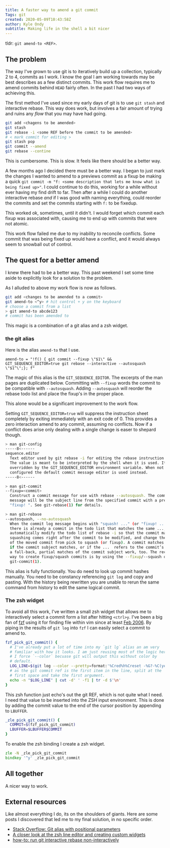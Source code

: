 ```yaml
---
title: A faster way to amend a git commit
Tags: git
created: 2020-05-09T10:43:58Z
author: Kyle Ondy
subtitle: Making life in the shell a bit nicer
---
```


tldr: `git amend-to <REF>`.

## The problem

The way I've grown to use git is to iteratively build up a collection, typically 2 to 4, commits as I work.
I know the goal I am working towards may be best describes as a few distinct commits.
This work flow requires me to amend commits behind `HEAD` fairly often.
In the past I had two ways of achieving this.

The first method I've used since my early days of git is to use `git stash` and interactive rebase.
This way does work, but involves a fair amount of trying and ruins any _flow_ that you may have had going.

```bash
git add <chagens to be amended>
git stash
git rebase -i <some REF before the commit to be amended>
# < mark commit for editing >
git stash pop
git commit --amend
git rebase --contine
```

This is cumbersome.
This is slow.
It feels like there should be a better way.

A few months ago I decided there must be a better way.
I began to just mark the changes I wanted to amend to a previews commit as a fixup be making a quick `git commit -m "f: <some description that lets me know what is being fixed up>"`.
I could continue to do this, working for a while without ever having my find drift to far.
Then after a while I could do another interactive rebase _and_ if I was good with naming everything, could reorder the commits and set the commits starting with `f:` to be fixedup.

This worked ok, sometimes, until it didn't.
I would forget which commit each fixup was associated with, causing me to end up with commits that were not atomic.

This work flow failed me due to my inability to reconcile conflicts.
Some commit that was being fixed up would have a conflict, and it would always seem to snowball out of control.

## The quest for a better amend

I knew there had to be a better way.
This past weekend I set some time aside to explicitly look for a solution to the problem.

As I alluded to above my work flow is now as follows.

```bash
git add <changes to be amended to a commit>
git amend-to <^y> # hit control + y on the keyboard
# choose a commit from a list
> git amend-to abcde123
# commit has been amended to
```

This magic is a combination of a git alias and a zsh widget.

### the git alias

Here is the alias `amend-to` that I use.

```
amend-to = "!f() { git commit --fixup \"$1\" && GIT_SEQUENCE_EDITOR=true git rebase --interactive --autosquash \"$1^\";}; f"
```

The magic of this alias is the `GIT_SEQUENCE_EDITOR`.
The excerpts of the man pages are duplicated below.
Committing with `--fixup` words the commit to be compatible with `--autosquash`.
Adding `--autosquash` will reorder the rebase todo list and place the fixup's in the proper place.

This alone would be a significant improvement to the work flow.

Setting `GIT_SEQUENCE_EDITOR=true` will suppress the instruction sheet completely by exiting immediately with an exit code of 0.
This provides a zero interaction amend to any commit, assuming no conflicts.
Now if a conflict does arise only dealing with a single change is easer to shepard though.

```bash
> man git-config
-----8<------
sequence.editor
  Text editor used by git rebase -i for editing the rebase instruction file.
  The value is meant to be interpreted by the shell when it is used. It can be
  overridden by the GIT_SEQUENCE_EDITOR environment variable. When not
  configured the default commit message editor is used instead.
-----8<------
```

```bash
> man git-commit
--fixup=<commit>
  Construct a commit message for use with rebase --autosquash. The commit
  message will be the subject line from the specified commit with a prefix of
  "fixup! ". See git-rebase(1) for details.
```

```bash
> man git-rebase
--autosquash, --no-autosquash
  When the commit log message begins with "squash! ..." (or "fixup! ..."), and
  there is already a commit in the todo list that matches the same ...,
  automatically modify the todo list of rebase -i so that the commit marked for
  squashing comes right after the commit to be modified, and change the action
  of the moved commit from pick to squash (or fixup). A commit matches the ...
  if the commit subject matches, or if the ...  refers to the commit’s hash. As
  a fall-back, partial matches of the commit subject work, too. The recommended
  way to create fixup/squash commits is by using the --fixup/--squash options of
  git-commit(1).
```

This alias is fully functionally.
You do need to look up commit hashes manually.
You need to be constancy referencing `git log` and copy and pasting.
With the history being rewritten you are unable to rerun the same command from history to edit the same logical commit.

### The zsh widget

To avoid all this work, I've written a small zsh widget that allows me to interactively select a commit form a list after hitting `<ctrl>y`.
I've been a big fan of [fzf](https://github.com/junegunn/fzf) using it for finding file within vim since at least [Feb 2006](https://github.com/KyleOndy/dotfiles/commit/f849fc3e3287db3a879117f2fad7dc428c49f347#diff-add39464403a266c831c649bca9a5732R35).
By piping in the results of `git log` into `fzf` I can easily select a commit to amend to.

```zsh
fzf_pick_git_commit() {
  # I've already put a lot of time into my `git lg` alias an am very
  # familiar with how it looks. I am just reusing most of the logic here.
  # I force `--color` becuase git will output this without color by
  # default.
  LOG_LINE=$(git log --color --pretty=format:'%Cred%h%Creset -%G?-%C(yellow)%d%Creset %s %Cgreen(%cr) %C(bold blue)<%an>%Creset' | fzf --ansi)
  # as the git commit ref is the first item in the line, split at the
  # first space and take the first argument.
  echo -n "$LOG_LINE" | cut -d' ' -f1 | tr -d $'\n'
}
```

This zsh function just echo's out the git REF, which is not quite what I need.
I need that value to be inserted into the ZSH input environment.
This is done by adding the commit value to the end of the cursor position by appending to `LBUFFER`.

```zsh
_zle_pick_git_commit() {
  COMMIT=$(fzf_pick_git_commit)
  LBUFFER=$LBUFFER$COMMIT
}
```

To enable the zsh binding I create a zsh widget.
```zsh
zle -N _zle_pick_git_commit
bindkey '^y' _zle_pick_git_commit
```

## All together

A nicer way to work.

## External resources

Like almost everything I do, its on the shoulders of giants.
Here are some posts I discovered that led me to my final solution, in no specific order.

- [Stack Overflow: Git alias with positional parameters](https://stackoverflow.com/questions/3321492/git-alias-with-positional-parameters)
- [A closer look at the zsh line editor and creating custom widgets](https://sgeb.io/posts/2014/04/zsh-zle-custom-widgets/)
- [how-to: run git interactive rebase non-interactively](http://www.lowlevelmanager.com/2016/02/how-to-run-git-interactive-rebase-non.html)
